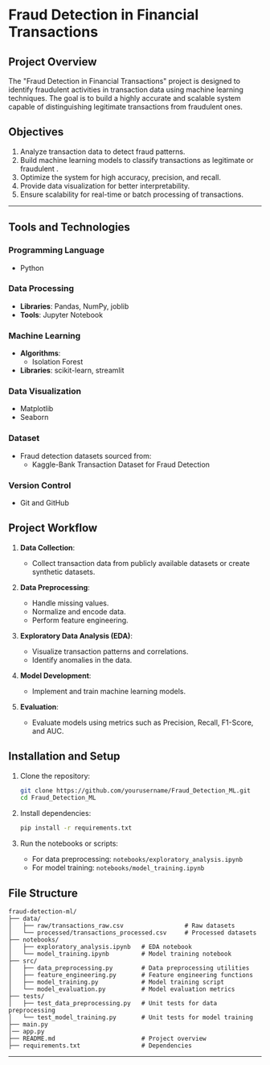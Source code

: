 # Fraud Detection in Financial Transactions

## Project Overview

The "Fraud Detection in Financial Transactions" project is designed to identify fraudulent activities in transaction data using machine learning techniques. The goal is to build a highly accurate and scalable system capable of distinguishing legitimate transactions from fraudulent ones.

## Objectives
1. Analyze transaction data to detect fraud patterns.
2. Build machine learning models to classify transactions as legitimate or fraudulent .
3. Optimize the system for high accuracy, precision, and recall.
4. Provide data visualization for better interpretability.
5. Ensure scalability for real-time or batch processing of transactions.

---
## Tools and Technologies

### Programming Language
- Python

### Data Processing
- **Libraries**: Pandas, NumPy, joblib
- **Tools**: Jupyter Notebook

### Machine Learning
- **Algorithms**:
  - Isolation Forest 
- **Libraries**: scikit-learn, streamlit

### Data Visualization
- Matplotlib
- Seaborn

### Dataset
- Fraud detection datasets sourced from:
  - Kaggle-Bank Transaction Dataset for Fraud Detection

### Version Control
- Git and GitHub

## Project Workflow

1. **Data Collection**:
   - Collect transaction data from publicly available datasets or create synthetic datasets.

2. **Data Preprocessing**:
   - Handle missing values.
   - Normalize and encode data.
   - Perform feature engineering.

3. **Exploratory Data Analysis (EDA)**:
   - Visualize transaction patterns and correlations.
   - Identify anomalies in the data.

4. **Model Development**:
   - Implement and train machine learning models.

5. **Evaluation**:
   - Evaluate models using metrics such as Precision, Recall, F1-Score, and AUC.


## Installation and Setup

1. Clone the repository:
   ```bash
   git clone https://github.com/yourusername/Fraud_Detection_ML.git
   cd Fraud_Detection_ML
   ```

2. Install dependencies:
   ```bash
   pip install -r requirements.txt
   ```

3. Run the notebooks or scripts:
   - For data preprocessing: `notebooks/exploratory_analysis.ipynb`
   - For model training: `notebooks/model_training.ipynb`

## File Structure

```
fraud-detection-ml/
├── data/
│   ├── raw/transactions_raw.csv                 # Raw datasets
│   └── processed/transactions_processed.csv     # Processed datasets
├── notebooks/
│   ├── exploratory_analysis.ipynb   # EDA notebook
│   └── model_training.ipynb         # Model training notebook
├── src/
│   ├── data_preprocessing.py        # Data preprocessing utilities
│   ├── feature_engineering.py       # Feature engineering functions
│   ├── model_training.py            # Model training script
│   └── model_evaluation.py          # Model evaluation metrics
├── tests/
│   ├── test_data_preprocessing.py   # Unit tests for data preprocessing
│   └── test_model_training.py       # Unit tests for model training
├── main.py
│── app.py
├── README.md                        # Project overview
├── requirements.txt                 # Dependencies
```

---






